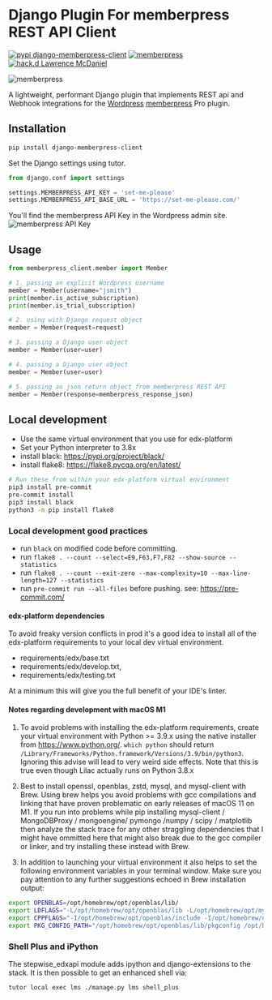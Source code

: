# Django Plugin For memberpress REST API Client

[![pypi django-memberpress-client](https://img.shields.io/static/v1?label=pypi&style=flat-square&color=0475b6&message=django-memberpress-client)](https://pypi.org/project/django-memberpress-client/) [![memberpress](https://img.shields.io/static/v1?label=memberpress&style=flat-square&color=04d4e4&message=REST%20API)](https://memberpress.com/addons/developer-tools/) [![hack.d Lawrence McDaniel](https://img.shields.io/badge/hack.d-Lawrence%20McDaniel-orange.svg)](https://lawrencemcdaniel.com)

![memberpress](https://memberpress.com/wp-content/uploads/2022/01/memberpress-logo-color.svg)

A lightweight, performant Django plugin that implements REST api and Webhook integrations for the [Wordpress](https://wordpress.org/) [memberpress](https://memberpress.com/blog/memberpress-developer-tools/) Pro plugin.

## Installation

```bash
pip install django-memberpress-client
```

Set the Django settings using tutor.

```python
from django.conf import settings

settings.MEMBERPRESS_API_KEY = 'set-me-please'
settings.MEMBERPRESS_API_BASE_URL = 'https://set-me-please.com/'
```

You'll find the memberpress API Key in the Wordpress admin site.
![memberpress API Key](doc/memberpress-api-key.png "memberpress API Key")

## Usage

```python
from memberpress_client.member import Member

# 1. passing an explicit Wordpress username
member = Member(username="jsmith")
print(member.is_active_subscription)
print(member.is_trial_subscription)

# 2. using with Django request object
member = Member(request=request)

# 3. passing a Django user object
member = Member(user=user)

# 4. passing a Django user object
member = Member(user=user)

# 5. passing an json return object from memberpress REST API
member = Member(response=memberpress_response_json)
```


## Local development

* Use the same virtual environment that you use for edx-platform
* Set your Python interpreter to 3.8x
* install black: https://pypi.org/project/black/
* install flake8: https://flake8.pycqa.org/en/latest/

```bash
# Run these from within your edx-platform virtual environment
pip3 install pre-commit
pre-commit install
pip3 install black
python3 -m pip install flake8
```

### Local development good practices

* run `black` on modified code before committing.
* run `flake8 . --count --select=E9,F63,F7,F82 --show-source --statistics`
* run `flake8 . --count --exit-zero --max-complexity=10 --max-line-length=127 --statistics`
* run `pre-commit run --all-files` before pushing. see: https://pre-commit.com/

#### edx-platform dependencies

To avoid freaky version conflicts in prod it's a good idea to install all of the edx-platform requirements to your local dev virtual environment.

* requirements/edx/base.txt
* requirements/edx/develop.txt,
* requirements/edx/testing.txt

At a minimum this will give you the full benefit of your IDE's linter.

#### Notes regarding development with macOS M1

1. To avoid problems with installing the edx-platform requirements, create your virtual environment with Python >= 3.9.x using the native installer from https://www.python.org/. `which python` should return `/Library/Frameworks/Python.framework/Versions/3.9/bin/python3`. Ignoring this advise will lead to very weird side effects. Note that this is true even though Lilac actually runs on Python 3.8.x

2. Best to install openssl, openblas, zstd, mysql, and mysql-client with Brew. Using brew helps you avoid problems with gcc compilations and linking that have proven problematic on early releases of macOS 11 on M1. If you run into problems while pip installing mysql-client / MongoDBProxy / mongoengine/ pymongo /numpy / scipy / matplotlib then analyze the stack trace for any other straggling dependencies that I might have ommitted here that might also break due to the gcc compiler or linker, and try installing these instead with Brew.

3. In addition to launching your virtual environment it also helps to set the following environment variables in your terminal window. Make sure you pay attention to any further suggestions echoed in Brew installation output:

```bash
export OPENBLAS=/opt/homebrew/opt/openblas/lib/
export LDFLAGS="-L/opt/homebrew/opt/openblas/lib -L/opt/homebrew/opt/mysql-client/lib"
export CPPFLAGS="-I/opt/homebrew/opt/openblas/include -I/opt/homebrew/opt/mysql-client/include"
export PKG_CONFIG_PATH="/opt/homebrew/opt/openblas/lib/pkgconfig /opt/homebrew/opt/mysql-client/lib/pkgconfig"
```

### Shell Plus and iPython

The stepwise_edxapi module adds ipython and django-extensions to the stack.  It is then possible to get an enhanced shell via:

```bash
tutor local exec lms ./manage.py lms shell_plus
```
